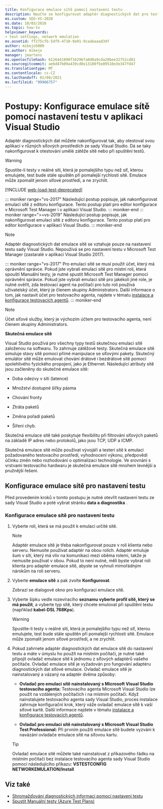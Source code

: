 ```yaml
---
title: Konfigurace emulace sítě pomocí nastavení testu
description: Naučte se konfigurovat adaptér diagnostických dat pro testování vaší aplikace v různých síťových prostředích ze sady Visual Studio.
ms.custom: SEO-VS-2020
ms.date: 10/03/2016
ms.topic: how-to
helpviewer_keywords:
- test settings, network emulation
ms.assetid: ff275cfb-5df9-4710-9a91-9caabaaad34f
author: mikejo5000
ms.author: mikejo
manager: jmartens
ms.openlocfilehash: 6126441890f34296fa0d8a9cda20bee32752cd81
ms.sourcegitcommit: ae6d47b09a439cd0e13180f5e89510e3e347fd47
ms.translationtype: MT
ms.contentlocale: cs-CZ
ms.lasthandoff: 02/08/2021
ms.locfileid: "99966757"
---
```

# <a name="how-to-configure-network-emulation-using-test-settings-in-visual-studio"></a>Postupy: Konfigurace emulace sítě pomocí nastavení testu v aplikaci Visual Studio

Adaptér diagnostických dat můžete nakonfigurovat tak, aby otestoval svou aplikaci v různých síťových prostředích ze sady Visual Studio. Dá se taky nakonfigurovat k otestování umělé zátěže sítě nebo při spuštění testů.

> [!WARNING]
> Spustíte-li testy v reálné síti, která je pomalejšího typu než síť, kterou emulujete, test bude stále spuštěn při pomalejší rychlosti sítě. Emulace může zpomalit jenom síťové prostředí, a ne zrychlit.

[!INCLUDE [web-load-test-deprecated](includes/web-load-test-deprecated.md)]

::: moniker range="vs-2017"
Následující postup popisuje, jak nakonfigurovat emulaci sítě z editoru konfigurace. Tento postup platí pro editor konfigurace v Microsoft Test Manager i v aplikaci Visual Studio.
::: moniker-end
::: moniker range=">=vs-2019"
Následující postup popisuje, jak nakonfigurovat emulaci sítě z editoru konfigurace. Tento postup platí pro editor konfigurace v aplikaci Visual Studio.
::: moniker-end

> [!NOTE]
> Adaptér diagnostických dat emulace sítě se vztahuje pouze na nastavení testu sady Visual Studio. Nepoužívá se pro nastavení testu v Microsoft Test Manager (zastaralé v aplikaci Visual Studio 2017).

::: moniker range="vs-2017"
Pro emulaci sítě se musí použít účet, který má oprávnění správce. Pokud jste vybrali emulaci sítě pro místní roli, která spouští Manuální testy, je nutné spustit Microsoft Test Manager pomocí oprávnění správce. Pokud jste vybrali emulaci sítě pro jakékoli jiné role, je nutné ověřit, zda testovací agent na počítači pro tuto roli používá uživatelský účet, který je členem skupiny Administrators. Další informace o tom, jak nastavit účet pro testovacího agenta, najdete v tématu [instalace a konfigurace testovacích agentů](../test/lab-management/install-configure-test-agents.md).
::: moniker-end

> [!NOTE]
> Účet síťové služby, který je výchozím účtem pro testovacího agenta, není členem skupiny Administrators.

**Skutečná emulace sítě**

Visual Studio používá pro všechny typy testů skutečnou emulaci sítě založenou na softwaru. To zahrnuje zátěžové testy. Skutečná emulace sítě simuluje stavy sítě pomocí přímé manipulace se síťovými pakety. Skutečný emulátor sítě může emulovat chování drátové i bezdrátové sítě pomocí spolehlivého fyzického propojení, jako je Ethernet. Následující atributy sítě jsou začleněny do skutečné emulace sítě:

- Doba odezvy v síti (latence)

- Množství dostupné šířky pásma

- Chování fronty

- Ztráta paketů

- Změna pořadí paketů

- Šíření chyb.

Skutečná emulace sítě také poskytuje flexibilitu při filtrování síťových paketů na základě IP adres nebo protokolů, jako jsou TCP, UDP a ICMP.

Skutečná emulace sítě může používat vývojáři a testeri sítě k emulaci požadovaného testovacího prostředí, vyhodnocení výkonu, předpovědi účinku změn nebo rozhodování o optimalizaci technologie. Ve srovnání s vrstvami testovacího hardwaru je skutečná emulace sítě mnohem levnější a pružnější řešení.

## <a name="configure-network-emulation-for-your-test-settings"></a>Konfigurace emulace sítě pro nastavení testu

Před provedením kroků v tomto postupu je nutné otevřít nastavení testu ze sady Visual Studio a poté vybrat stránku **data a diagnostika** .

### <a name="to-configure-network-emulation-for-your-test-settings"></a>Konfigurace emulace sítě pro nastavení testu

1. Vyberte roli, která se má použít k emulaci určité sítě.

    > [!NOTE]
    > Adaptér emulace sítě je třeba nakonfigurovat pouze v roli klienta nebo serveru. Nemusíte používat adaptér na obou rolích. Adaptér emuluje šum v síti, který má vliv na komunikaci mezi oběma rolemi, takže je nemusíte používat v obou. Pokud to není nutné, měli byste vybrat roli klienta pro adaptér emulace sítě, abyste se vyhnuli mimořádným nárokům na roli serveru.

2. Vyberte **emulace sítě** a pak zvolte **Konfigurovat**.

     Zobrazí se dialogové okno pro konfiguraci emulace sítě.

3. Vyberte šipku vedle rozevíracího **seznamu vyberte profil sítě, který se má použít**, a vyberte typ sítě, který chcete emulovat při spuštění testu (například **kabel-DSL 768Kps**).

    > [!WARNING]
    > Spustíte-li testy v reálné síti, která je pomalejšího typu než síť, kterou emulujete, test bude stále spuštěn při pomalejší rychlosti sítě. Emulace může zpomalit jenom síťové prostředí, a ne zrychlit.

4. Pokud zahrnete adaptér diagnostických dat emulace sítě do nastavení testu a máte v úmyslu ho použít na místním počítači, je nutné také připojit ovladač emulace sítě k jednomu z síťových adaptérů vašeho počítače. Ovladač emulace sítě je vyžadován pro fungování adaptéru diagnostických dat síťové emulace. Ovladač emulace sítě je nainstalovaný a vázaný na adaptér dvěma způsoby:

    - **Ovladač pro emulaci sítě nainstalovaný s Microsoft Visual Studio testovacího agenta:** Testovacího agenta Microsoft Visual Studio lze použít na vzdálených počítačích i na místním počítači. Když nainstalujete testovacího agenta sady Visual Studio, proces instalace zahrnuje konfigurační krok, který váže ovladač emulace sítě k vaší síťové kartě. Další informace najdete v tématu [instalace a konfigurace testovacích agentů](../test/lab-management/install-configure-test-agents.md).

    - **Ovladač pro emulaci sítě nainstalovaný s Microsoft Visual Studio Test Professional:** Při prvním použití emulace sítě budete vyzváni k navázání ovladače emulace sítě na síťovou kartu.

    > [!TIP]
    > Ovladač emulace sítě můžete také nainstalovat z příkazového řádku na místním počítači bez instalace testovacího agenta sady Visual Studio pomocí následujícího příkazu: **VSTESTCONFIG NETWORKEMULATION/Install**

## <a name="see-also"></a>Viz také

- [Shromažďování diagnostických informací pomocí nastavení testu](../test/collect-diagnostic-information-using-test-settings.md)
- [Spustit Manuální testy (Azure Test Plans)](/azure/devops/test/run-manual-tests?view=vsts&preserve-view=true)
